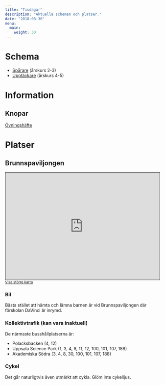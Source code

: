 ```yaml
---
title: "Tisdagar"
description: "Aktuella scheman och platser."
date: "2018-08-30"
menu:
  main:
    weight: 30
---
```

# Schema

- [Spårare](/tisdagar/2021-t2-spar.pdf) (årskurs 2-3)
- [Upptäckare](/tisdagar/2021-t2-uppt.pdf) (årskurs 4-5)
<!--- [Hösthajk](/tisdagar/2018-hosthajk1.pdf)-->

# Information
## Knopar
[Övningshäfte](/tisdagar/knophafte.pdf)

# Platser

## Brunnspaviljongen

<iframe width="100%" height="350" frameborder="0" scrolling="no" marginheight="0" marginwidth="0" src="https://www.openstreetmap.org/export/embed.html?bbox=17.631665508592555%2C59.83782771221416%2C17.665890495622584%2C59.84935102439714&amp;layer=mapnik" style="border: 1px solid black"></iframe><br/><small><a href="https://www.openstreetmap.org/#map=16/59.8436/17.6488">Visa större karta</a></small>

### Bil

Bästa stället att hämta och lämna barnen är vid Brunnspaviljongen där förskolan DaVinci är inrymd.

### Kollektivtrafik (kan vara inaktuell)
De närmaste busshållplatserna är:
- Polacksbacken (4, 12)
- Uppsala Science Park (1, 3, 4, 8, 11, 12, 100, 101, 107, 188)
- Akademiska Södra (3, 4, 8, 30, 100, 101, 107, 188)

### Cykel
Det går naturligtvis även utmärkt att cykla. Glöm inte cykelljus.

<!--
## Tipptoppen

<iframe width="100%" height="350" frameborder="0" scrolling="no" marginheight="0" marginwidth="0" src="http://www.openstreetmap.org/export/embed.html?bbox=17.699596881866455%2C59.94623172188174%2C17.720818519592285%2C59.95562263159437&amp;layer=mapnik&amp;marker=59.95092750932465%2C17.71020770072937" style="border: 1px solid black"></iframe>

## Tegelgatan 29

<iframe width="100%" height="350" frameborder="0" scrolling="no" marginheight="0" marginwidth="0" src="http://www.openstreetmap.org/export/embed.html?bbox=17.609013319015503%2C59.84782210062049%2C17.619624137878414%2C59.85253182083651&amp;layer=mapnik&amp;marker=59.8501770440428%2C17.61431872844696" style="border: 1px solid black"></iframe>
-->
